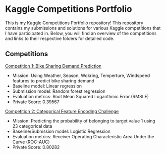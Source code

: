 # Kaggle Competitions Portfolio

This is my Kaggle Competitions Portfolio repository! This repository contains my submissions and solutions for various Kaggle competitions that I have participated in. Below, you will find an overview of the competitions and links to their respective folders for detailed code.

## Competitions

[Competition 1: Bike Sharing Demand Prediction](https://github.com/Bonniecoleman/Kaggle_competition/tree/main/Bike%20Sharing%20Demand)
* Mission: Using Weather, Season, Wokring, Temperture, Windspeed features to predict bike sharing demand
* Baseline model: Linear regression
* Submission model: Random forest regression 
* Evaluation metrics: Root Mean Squared Logarithmic Error (RMSLE)
* Private Score: 0.39567

[Competition 2: Categorical Feature Encoding Challenge](https://github.com/Bonniecoleman/Kaggle_competition/tree/main/Categorical%20Feature%20Encoding%20Challenge)
* Mission: Predicting the probability of belonging to target value 1 using 23 categorical data
* Baseline/Submssion model: Logistic Regression
* Evaluation metrics: Receiver Operating Characteristic Area Under the Curve (ROC-AUC)
* Private Score: 0.80282

